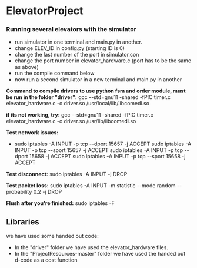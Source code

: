 # ElevatorProject

### Running several elevators with the simulator
- run simulator in one terminal and main.py in another.
- change ELEV_ID in config.py (starting ID is 0)
- change the last number of the port in simulator.con 
- change the port number in elevator_hardware.c (port has to be the same as above)
- run the compile command below
- now run a second simulator in a new terminal and main.py in another

**Command to compile drivers to use python fsm and order module, must be run in the folder "driver":**
gcc --std=gnu11 -shared -fPIC timer.c elevator_hardware.c -o driver.so /usr/local/lib/libcomedi.so

**if its not working, try:**
gcc --std=gnu11 -shared -fPIC timer.c elevator_hardware.c -o driver.so /usr/lib/libcomedi.so


**Test network issues:**
- sudo iptables -A INPUT -p tcp --dport 15657 -j ACCEPT
sudo iptables -A INPUT -p tcp --sport 15657 -j ACCEPT
sudo iptables -A INPUT -p tcp --dport 15658 -j ACCEPT
sudo iptables -A INPUT -p tcp --sport 15658 -j ACCEPT

**Test disconnect:**
sudo iptables -A INPUT -j DROP

**Test packet loss:**
sudo iptables -A INPUT -m statistic --mode random --probability 0.2 -j DROP

**Flush after you're finished:**
sudo iptables -F


## Libraries
we have used some handed out code:
- In the "driver" folder we have used the elevator_hardware files.
- In the "ProjectResources-master" folder we have used the handed out d-code as a cost function



